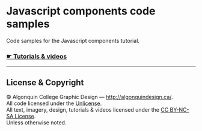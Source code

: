 # Javascript components code samples

Code samples for the Javascript components tutorial.

### [☛ Tutorials & videos](http://learn-the-web.algonquindesign.ca/topics/javascript-components/)

---

## License & Copyright

© Algonquin College Graphic Design — <http://algonquindesign.ca/>.<br>
All code licensed under the [Unlicense](UNLICENSE).<br>
All text, imagery, design, tutorials & videos licensed under the [CC BY-NC-SA License](http://creativecommons.org/licenses/by-nc-sa/4.0/).<br>
Unless otherwise noted.
